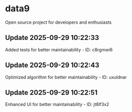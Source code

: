 # data9
Open source project for developers and enthusiasts

## Update 2025-09-29 10:22:33
Added tests for better maintainability - ID: c8rgmwi6


## Update 2025-09-29 10:22:43
Optimized algorithm for better maintainability - ID: uxuldnar


## Update 2025-09-29 10:22:51
Enhanced UI for better maintainability - ID: jt8lf3x2

